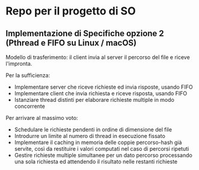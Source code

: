 # Repo per il progetto di SO

## Implementazione di **Specifiche opzione 2 (Pthread e FIFO su Linux / macOS)**

Modello di trasferimento: il client invia al server il percorso del file e riceve l'impronta.

Per la sufficienza:

- Implementare server che riceve richieste ed invia risposte, usando FIFO
- Implementare client che invia richiesta e riceve risposta, usando FIFO
- Istanziare thread distinti per elaborare richieste multiple in modo concorrente

Per arrivare al massimo voto:

- Schedulare le richieste pendenti in ordine di dimensione del file
- Introdurre un limite al numero di thread in esecuzione fissato
- Implementare il caching in memoria delle coppie percorso-hash già servite, così da restituire i valori computati nel caso di percorsi ripetuti
- Gestire richieste multiple simultanee per un dato percorso processando una sola richiesta ed attendendo il risultato nelle restanti richieste
